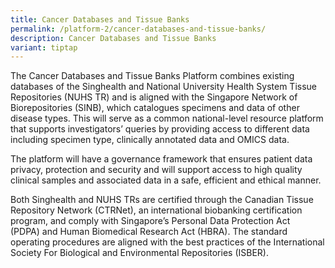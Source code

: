 ```yaml
---
title: Cancer Databases and Tissue Banks
permalink: /platform-2/cancer-databases-and-tissue-banks/
description: Cancer Databases and Tissue Banks
variant: tiptap
---
```

<p>The&nbsp;Cancer Databases and Tissue Banks Platform combines existing databases of the Singhealth and National University Health System Tissue Repositories (NUHS TR)&nbsp;and is aligned with the&nbsp;Singapore Network of Biorepositories&nbsp;(SINB), which catalogues specimens and data of other disease types. This will serve as a common national-level resource platform that supports investigators’ queries by providing access to different data including specimen type, clinically annotated data and OMICS data.</p><p>The platform will have a governance framework that ensures patient data privacy, protection and security and will support access to high quality clinical samples and associated data in a safe, efficient and ethical manner.</p><p>Both Singhealth and NUHS TRs are certified through the&nbsp;Canadian Tissue Repository Network&nbsp;(CTRNet), an international biobanking certification program, and comply with Singapore’s&nbsp;Personal Data Protection Act (PDPA)&nbsp;and&nbsp;Human Biomedical Research Act (HBRA). The standard operating procedures are aligned with the best practices of the&nbsp;International Society For Biological and Environmental Repositories&nbsp;(ISBER).</p>